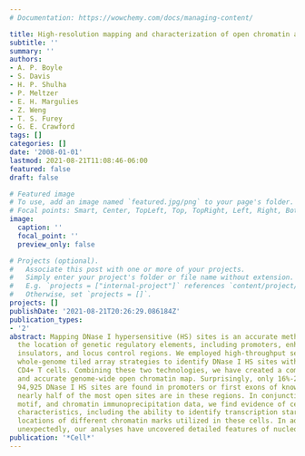 ```yaml
---
# Documentation: https://wowchemy.com/docs/managing-content/

title: High-resolution mapping and characterization of open chromatin across the genome
subtitle: ''
summary: ''
authors:
- A. P. Boyle
- S. Davis
- H. P. Shulha
- P. Meltzer
- E. H. Margulies
- Z. Weng
- T. S. Furey
- G. E. Crawford
tags: []
categories: []
date: '2008-01-01'
lastmod: 2021-08-21T11:08:46-06:00
featured: false
draft: false

# Featured image
# To use, add an image named `featured.jpg/png` to your page's folder.
# Focal points: Smart, Center, TopLeft, Top, TopRight, Left, Right, BottomLeft, Bottom, BottomRight.
image:
  caption: ''
  focal_point: ''
  preview_only: false

# Projects (optional).
#   Associate this post with one or more of your projects.
#   Simply enter your project's folder or file name without extension.
#   E.g. `projects = ["internal-project"]` references `content/project/deep-learning/index.md`.
#   Otherwise, set `projects = []`.
projects: []
publishDate: '2021-08-21T20:26:29.086184Z'
publication_types:
- '2'
abstract: Mapping DNase I hypersensitive (HS) sites is an accurate method of identifying
  the location of genetic regulatory elements, including promoters, enhancers, silencers,
  insulators, and locus control regions. We employed high-throughput sequencing and
  whole-genome tiled array strategies to identify DNase I HS sites within human primary
  CD4+ T cells. Combining these two technologies, we have created a comprehensive
  and accurate genome-wide open chromatin map. Surprisingly, only 16%-21% of the identified
  94,925 DNase I HS sites are found in promoters or first exons of known genes, but
  nearly half of the most open sites are in these regions. In conjunction with expression,
  motif, and chromatin immunoprecipitation data, we find evidence of cell-type-specific
  characteristics, including the ability to identify transcription start sites and
  locations of different chromatin marks utilized in these cells. In addition, and
  unexpectedly, our analyses have uncovered detailed features of nucleosome structure.
publication: '*Cell*'
---
```

